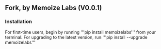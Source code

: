 ## Fork, by Memoize Labs (V0.0.1)

### Installation
For first-time users, begin by running '''pip install memoizelabs''' from your terminal. 
For upgrading to the latest version, run '''pip install --upgrade memoizelabs'''
